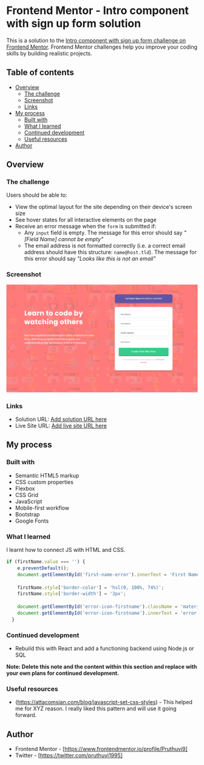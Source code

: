 # Frontend Mentor - Intro component with sign up form solution

This is a solution to the [Intro component with sign up form challenge on Frontend Mentor](https://www.frontendmentor.io/challenges/intro-component-with-signup-form-5cf91bd49edda32581d28fd1). Frontend Mentor challenges help you improve your coding skills by building realistic projects. 

## Table of contents

- [Overview](#overview)
  - [The challenge](#the-challenge)
  - [Screenshot](#screenshot)
  - [Links](#links)
- [My process](#my-process)
  - [Built with](#built-with)
  - [What I learned](#what-i-learned)
  - [Continued development](#continued-development)
  - [Useful resources](#useful-resources)
- [Author](#author)


## Overview

### The challenge

Users should be able to:

- View the optimal layout for the site depending on their device's screen size
- See hover states for all interactive elements on the page
- Receive an error message when the `form` is submitted if:
  - Any `input` field is empty. The message for this error should say *"[Field Name] cannot be empty"*
  - The email address is not formatted correctly (i.e. a correct email address should have this structure: `name@host.tld`). The message for this error should say *"Looks like this is not an email"*

### Screenshot

![](./Screenshot.png)

### Links

- Solution URL: [Add solution URL here](https://github.com/Pruthuvi9/intro-component-with-signup-form-master)
- Live Site URL: [Add live site URL here](https://pruthuvi9.github.io/intro-component-with-signup-form-master/)

## My process

### Built with

- Semantic HTML5 markup
- CSS custom properties
- Flexbox
- CSS Grid
- JavaScript
- Mobile-first workflow
- Bootstrap
- Google Fonts

### What I learned

I learnt how to connect JS with HTML and CSS.

```js
if (firstName.value === '') {
    e.preventDefault();
    document.getElementById('first-name-error').innerText = 'First Name cannot be empty';
    
    firstName.style['border-color'] = 'hsl(0, 100%, 74%)';
    firstName.style['border-width'] = '3px';

    document.getElementById('error-icon-firstname').className = 'material-icons-outlined md-24';
    document.getElementById('error-icon-firstname').innerText = 'error';
  }
```

### Continued development

- Rebuild this with React and add a functioning backend using Node.js or SQL

**Note: Delete this note and the content within this section and replace with your own plans for continued development.**

### Useful resources

- (https://attacomsian.com/blog/javascript-set-css-styles) - This helped me for XYZ reason. I really liked this pattern and will use it going forward.


## Author

- Frontend Mentor - [https://www.frontendmentor.io/profile/Pruthuvi9]
- Twitter - [https://twitter.com/pruthuvi1995]

